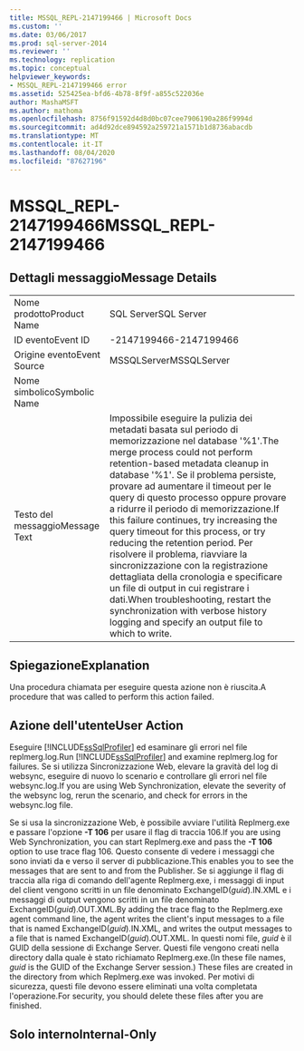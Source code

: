 ```yaml
---
title: MSSQL_REPL-2147199466 | Microsoft Docs
ms.custom: ''
ms.date: 03/06/2017
ms.prod: sql-server-2014
ms.reviewer: ''
ms.technology: replication
ms.topic: conceptual
helpviewer_keywords:
- MSSQL_REPL-2147199466 error
ms.assetid: 525425ea-bfd6-4b78-8f9f-a855c522036e
author: MashaMSFT
ms.author: mathoma
ms.openlocfilehash: 8756f91592d4d8d0bc07cee7906190a286f9994d
ms.sourcegitcommit: ad4d92dce894592a259721a1571b1d8736abacdb
ms.translationtype: MT
ms.contentlocale: it-IT
ms.lasthandoff: 08/04/2020
ms.locfileid: "87627196"
---
```

# <a name="mssql_repl-2147199466"></a><span data-ttu-id="7bbf2-102">MSSQL_REPL-2147199466</span><span class="sxs-lookup"><span data-stu-id="7bbf2-102">MSSQL_REPL-2147199466</span></span>
    
## <a name="message-details"></a><span data-ttu-id="7bbf2-103">Dettagli messaggio</span><span class="sxs-lookup"><span data-stu-id="7bbf2-103">Message Details</span></span>  
  
|||  
|-|-|  
|<span data-ttu-id="7bbf2-104">Nome prodotto</span><span class="sxs-lookup"><span data-stu-id="7bbf2-104">Product Name</span></span>|<span data-ttu-id="7bbf2-105">SQL Server</span><span class="sxs-lookup"><span data-stu-id="7bbf2-105">SQL Server</span></span>|  
|<span data-ttu-id="7bbf2-106">ID evento</span><span class="sxs-lookup"><span data-stu-id="7bbf2-106">Event ID</span></span>|<span data-ttu-id="7bbf2-107">-2147199466</span><span class="sxs-lookup"><span data-stu-id="7bbf2-107">-2147199466</span></span>|  
|<span data-ttu-id="7bbf2-108">Origine evento</span><span class="sxs-lookup"><span data-stu-id="7bbf2-108">Event Source</span></span>|<span data-ttu-id="7bbf2-109">MSSQLServer</span><span class="sxs-lookup"><span data-stu-id="7bbf2-109">MSSQLServer</span></span>|  
|<span data-ttu-id="7bbf2-110">Nome simbolico</span><span class="sxs-lookup"><span data-stu-id="7bbf2-110">Symbolic Name</span></span>||  
|<span data-ttu-id="7bbf2-111">Testo del messaggio</span><span class="sxs-lookup"><span data-stu-id="7bbf2-111">Message Text</span></span>|<span data-ttu-id="7bbf2-112">Impossibile eseguire la pulizia dei metadati basata sul periodo di memorizzazione nel database '%1'.</span><span class="sxs-lookup"><span data-stu-id="7bbf2-112">The merge process could not perform retention-based metadata cleanup in database '%1'.</span></span> <span data-ttu-id="7bbf2-113">Se il problema persiste, provare ad aumentare il timeout per le query di questo processo oppure provare a ridurre il periodo di memorizzazione.</span><span class="sxs-lookup"><span data-stu-id="7bbf2-113">If this failure continues, try increasing the query timeout for this process, or try reducing the retention period.</span></span> <span data-ttu-id="7bbf2-114">Per risolvere il problema, riavviare la sincronizzazione con la registrazione dettagliata della cronologia e specificare un file di output in cui registrare i dati.</span><span class="sxs-lookup"><span data-stu-id="7bbf2-114">When troubleshooting, restart the synchronization with verbose history logging and specify an output file to which to write.</span></span>|  
  
## <a name="explanation"></a><span data-ttu-id="7bbf2-115">Spiegazione</span><span class="sxs-lookup"><span data-stu-id="7bbf2-115">Explanation</span></span>  
 <span data-ttu-id="7bbf2-116">Una procedura chiamata per eseguire questa azione non è riuscita.</span><span class="sxs-lookup"><span data-stu-id="7bbf2-116">A procedure that was called to perform this action failed.</span></span>  
  
## <a name="user-action"></a><span data-ttu-id="7bbf2-117">Azione dell'utente</span><span class="sxs-lookup"><span data-stu-id="7bbf2-117">User Action</span></span>  
 <span data-ttu-id="7bbf2-118">Eseguire [!INCLUDE[ssSqlProfiler](../../includes/sssqlprofiler-md.md)] ed esaminare gli errori nel file replmerg.log.</span><span class="sxs-lookup"><span data-stu-id="7bbf2-118">Run [!INCLUDE[ssSqlProfiler](../../includes/sssqlprofiler-md.md)] and examine replmerg.log for failures.</span></span> <span data-ttu-id="7bbf2-119">Se si utilizza Sincronizzazione Web, elevare la gravità del log di websync, eseguire di nuovo lo scenario e controllare gli errori nel file websync.log.</span><span class="sxs-lookup"><span data-stu-id="7bbf2-119">If you are using Web Synchronization, elevate the severity of the websync log, rerun the scenario, and check for errors in the websync.log file.</span></span>  
  
 <span data-ttu-id="7bbf2-120">Se si usa la sincronizzazione Web, è possibile avviare l'utilità Replmerg.exe e passare l'opzione **-T 106** per usare il flag di traccia 106.</span><span class="sxs-lookup"><span data-stu-id="7bbf2-120">If you are using Web Synchronization, you can start Replmerg.exe and pass the **-T 106** option to use trace flag 106.</span></span> <span data-ttu-id="7bbf2-121">Questo consente di vedere i messaggi che sono inviati da e verso il server di pubblicazione.</span><span class="sxs-lookup"><span data-stu-id="7bbf2-121">This enables you to see the messages that are sent to and from the Publisher.</span></span> <span data-ttu-id="7bbf2-122">Se si aggiunge il flag di traccia alla riga di comando dell'agente Replmerg.exe, i messaggi di input del client vengono scritti in un file denominato ExchangeID(*guid*).IN.XML e i messaggi di output vengono scritti in un file denominato ExchangeID(*guid*).OUT.XML.</span><span class="sxs-lookup"><span data-stu-id="7bbf2-122">By adding the trace flag to the Replmerg.exe agent command line, the agent writes the client's input messages to a file that is named ExchangeID(*guid*).IN.XML, and writes the output messages to a file that is named ExchangeID(*guid*).OUT.XML.</span></span> <span data-ttu-id="7bbf2-123">In questi nomi file, *guid* è il GUID della sessione di Exchange Server. Questi file vengono creati nella directory dalla quale è stato richiamato Replmerg.exe.</span><span class="sxs-lookup"><span data-stu-id="7bbf2-123">(In these file names, *guid* is the GUID of the Exchange Server session.) These files are created in the directory from which Replmerg.exe was invoked.</span></span> <span data-ttu-id="7bbf2-124">Per motivi di sicurezza, questi file devono essere eliminati una volta completata l'operazione.</span><span class="sxs-lookup"><span data-stu-id="7bbf2-124">For security, you should delete these files after you are finished.</span></span>  
  
## <a name="internal-only"></a><span data-ttu-id="7bbf2-125">Solo interno</span><span class="sxs-lookup"><span data-stu-id="7bbf2-125">Internal-Only</span></span>  
  
